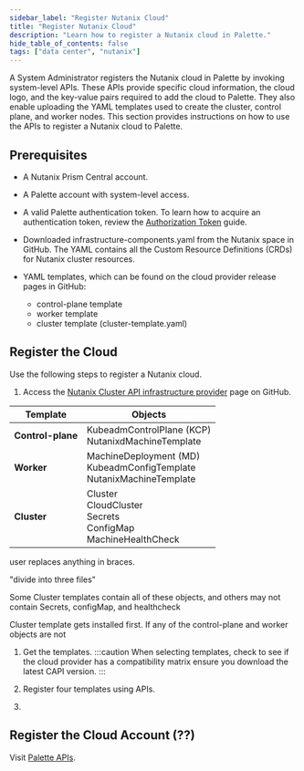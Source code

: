 ```yaml
---
sidebar_label: "Register Nutanix Cloud"
title: "Register Nutanix Cloud"
description: "Learn how to register a Nutanix cloud in Palette."
hide_table_of_contents: false
tags: ["data center", "nutanix"]
---
```



A System Administrator registers the Nutanix cloud in Palette by invoking system-level APIs. These APIs provide specific cloud information, the cloud logo, and the key-value pairs required to add the cloud to Palette. They also enable uploading the YAML templates used to create the cluster, control plane, and worker nodes. This section provides instructions on how to use the APIs to register a Nutanix cloud to Palette.


## Prerequisites

- A Nutanix Prism Central account.

- A Palette account with system-level access.

- A valid Palette authentication token. To learn how to acquire an authentication token, review the [Authorization Token](https://docs.spectrocloud.com/user-management/authentication/authorization-token) guide.

- Downloaded infrastructure-components.yaml from the Nutanix space in GitHub. The YAML contains all the Custom Resource Definitions (CRDs) for Nutanix cluster resources.

- YAML templates, which can be found on the cloud provider release pages in GitHub:
  - control-plane template
  - worker template
  - cluster template (cluster-template.yaml)


## Register the Cloud

Use the following steps to register a Nutanix cloud.

1. Access the [Nutanix Cluster API infrastructure provider](https://github.com/nutanix-cloud-native/cluster-api-provider-nutanix) page on GitHub.

  | **Template** | **Objects** |
  |-----------|-----------------|
  | **Control-plane**| KubeadmControlPlane (KCP)<br />NutanixdMachineTemplate |
  | **Worker**| MachineDeployment (MD)<br />KubeadmConfigTemplate<br />NutanixMachineTemplate |
  | **Cluster**|Cluster<br />CloudCluster<br />Secrets<br />ConfigMap<br />MachineHealthCheck |

 user replaces anything in braces.

 
 
 "divide into three files"

Some Cluster templates contain all of these objects, and others may not contain Secrets, configMap, and healthcheck 

Cluster template gets installed first. If any of the control-plane and worker objects are not 

1. Get the templates. 
:::caution
When selecting templates, check to see if the cloud provider has a compatibility matrix ensure you download the latest CAPI version. 
:::
2. Register four templates using APIs. 

3. 

## Register the Cloud Account (??)

Visit [Palette APIs](https://docs.spectrocloud.com/api/category/palette-api-v1). 
